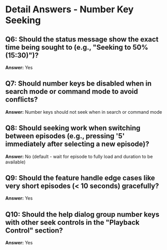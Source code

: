 # Detail Answers - Number Key Seeking

## Q6: Should the status message show the exact time being sought to (e.g., "Seeking to 50% (15:30)")?
**Answer:** Yes

## Q7: Should number keys be disabled when in search mode or command mode to avoid conflicts?
**Answer:** Number keys should not seek when in search or command mode

## Q8: Should seeking work when switching between episodes (e.g., pressing '5' immediately after selecting a new episode)?
**Answer:** No (default - wait for episode to fully load and duration to be available)

## Q9: Should the feature handle edge cases like very short episodes (< 10 seconds) gracefully?
**Answer:** Yes

## Q10: Should the help dialog group number keys with other seek controls in the "Playback Control" section?
**Answer:** Yes